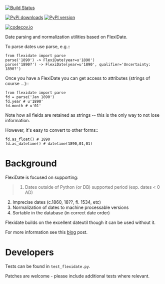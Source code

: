 [![Build Status](https://travis-ci.org/okfn/flexidate.svg?branch=master)](https://travis-ci.org/okfn/flexidate)

[![PyPi downloads](http://img.shields.io/pypi/v/flexidate.svg?style=flat)](https://pypi.python.org/pypi/flexidate/) [![PyPI version](http://img.shields.io/pypi/dm/flexidate.svg?style=flat)](https://pypi.python.org/pypi/flexidate/) 

[![codecov.io](http://codecov.io/github/okfn/flexidate/coverage.svg?branch=master)](http://codecov.io/github/okfn/flexidate?branch=master) 


Date parsing and normalization utilities based on FlexiDate.

To parse dates use parse, e.g.::

    from flexidate import parse
    parse('1890') -> FlexiDate(year=u'1890')
    parse('1890?') -> FlexiDate(year=u'1890', qualifier='Uncertainty: 1890?')

Once you have a FlexiDate you can get access to attributes (strings of course
...)::

    from flexidate import parse
    fd = parse('Jan 1890')
    fd.year # u'1890'
    fd.month # u'01'

Note how all fields are retained as strings -- this is the only way to not lose
information.

However, it's easy to convert to other forms::

    fd.as_float() # 1890
    fd.as_datetime() # datetime(1890,01,01)


Background
==========

FlexiDate is focused on supporting:
>1. Dates outside of Python (or DB) supported period (esp. dates < 0 AD)
2. Imprecise dates (c.1860, 18??, fl. 1534, etc)
3. Normalization of dates to machine processable versions
4. Sortable in the database (in correct date order)

Flexidate builds on the excellent dateutil though it can be used without it.

For more information see this [blog](http://www.rufuspollock.org/2009/06/18/flexible-dates-in-python/) post.


Developers
==========

Tests can be found in `test_flexidate.py`.

Patches are welcome - please include additional tests where relevant.

